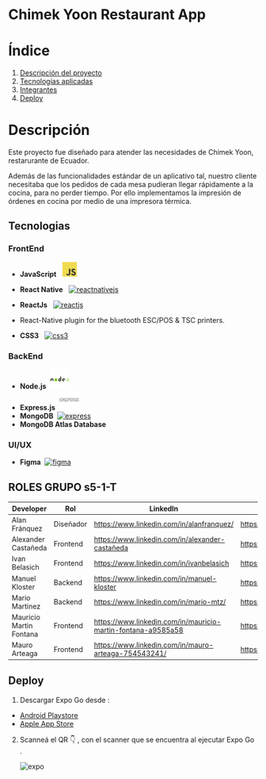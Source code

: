 # Chimek Yoon Restaurant App

# Índice

1. [Descripción del proyecto](#descripcion)
2. [Tecnologías aplicadas](#tecnologias)
3. [Integrantes](#roles)
4. [Deploy](#deploy)

<a name="descripcion"></a>

# Descripción

Este proyecto fue diseñado para atender las necesidades de Chimek Yoon, restarurante de Ecuador.

Además de las funcionalidades estándar de un aplicativo tal, nuestro cliente necesitaba que los pedidos de cada mesa pudieran llegar rápidamente a la cocina, para no perder tiempo. Por ello implementamos la impresión de órdenes en cocina por medio de una impresora térmica.

<a name="tecnologias"></a>

## Tecnologias

### **FrontEnd**

-   **JavaScript** &nbsp; <a href="https://developer.mozilla.org/en-US/docs/Web/JavaScript" rel="nofollow"> <img src="https://raw.githubusercontent.com/devicons/devicon/master/icons/javascript/javascript-original.svg" alt="javascript"  width="30" height="30" style="max-width: 100%;"> </a>

*   **React Native** &nbsp; <a href="https://reactnative.dev/" rel="nofollow"> <img src="https://cdn.icon-icons.com/icons2/2415/PNG/96/react_original_wordmark_logo_icon_146375.png" alt="reactnativejs" width="30" height="30" style="max-width: 100%;"> </a>

*   **ReactJs** &nbsp; <a href="https://reactjs.org/" rel="nofollow"> <img src="https://cdn.icon-icons.com/icons2/2415/PNG/96/react_original_wordmark_logo_icon_146375.png" alt="reactjs" width="30" height="30" style="max-width: 100%;"> </a>

- React-Native plugin for the bluetooth ESC/POS & TSC printers.

-   **CSS3** &nbsp; <a href="https://www.w3schools.com/css/" rel="nofollow"> <img src="https://cdn.icon-icons.com/icons2/2107/PNG/96/file_type_css_icon_130661.png" alt="css3" width="30" height="30" style="max-width: 100%;"> </a>


### **BackEnd**

-   **Node.js**&nbsp; <a href="https://nodejs.org" rel="nofollow"> <img src="https://raw.githubusercontent.com/devicons/devicon/master/icons/nodejs/nodejs-original-wordmark.svg" alt="nodejs" width="40" height="40" style="max-width: 100%;"> </a>
-   **Express.js**&nbsp; <a href="https://expressjs.com" rel="nofollow"> <img src="https://raw.githubusercontent.com/devicons/devicon/master/icons/express/express-original-wordmark.svg" alt="express" width="40" height="40" style="max-width: 100%;"> </a>
-   **MongoDB**&nbsp; <a href="https://www.mongodb.com/es" rel="nofollow"> <img src="https://nakedsecurity.sophos.com/wp-content/uploads/sites/2/2017/01/mongodb.png?w=775" alt="express" width="40" height="40" style="max-width: 100%;"> </a>
-   **MongoDB Atlas Database**

### **UI/UX**

-   **Figma**&nbsp; <a href="https://www.figma.com/" rel="nofollow"> <img src="https://camo.githubusercontent.com/ed93c2b000a76ceaad1503e7eb9356591b885227e82a36a005b9d3498b303ba5/68747470733a2f2f7777772e766563746f726c6f676f2e7a6f6e652f6c6f676f732f6669676d612f6669676d612d69636f6e2e737667" alt="figma" width="25" height="25" data-canonical-src="https://www.vectorlogo.zone/logos/figma/figma-icon.svg" style="max-width: 100%;"> </a>

<a name="roles"></a>

## ROLES GRUPO s5-1-T

| Developer               | Rol      | LinkedIn                                             | GitHub - Behance                    |
| ----------------------- | -------- | ---------------------------------------------------- | ----------------------------------- |
| Alan Fránquez          | Diseñador  | https://www.linkedin.com/in/alanfranquez/           | https://www.behance.net/AlanFranquez        |
| Alexander Castañeda     | Frontend | https://www.linkedin.com/in/alexander-castañeda       | https://github.com/iwill88       |
| Ivan Belasich     | Frontend | https://www.linkedin.com/in/ivanbelasich      | https://github.com/ivanbelasich       |
| Manuel Kloster          | Backend  | https://www.linkedin.com/in/manuel-kloster           | https://github.com/Nekrocow/        |
| Mario Martinez | Backend | https://www.linkedin.com/in/mario-mtz/ | https://github.com/soymariomtz  |
| Mauricio Martin Fontana | Frontend | https://www.linkedin.com/in/mauricio-martin-fontana-a9585a58 | https://github.com/peladoo  |
| Mauro Arteaga           | Frontend | https://www.linkedin.com/in/mauro-arteaga-754543241/ | https://github.com/Mauroskyer       |


<a name="deploy"></a>

## Deploy

1. Descargar Expo Go desde :

-   [Android Playstore](https://play.google.com/store/apps/details?id=host.exp.exponent)
-   [Apple App Store](https://apps.apple.com/es/app/expo-go/id982107779)

2. Scanneá el QR 👇 , con el scanner que se encuentra al ejecutar Expo Go .

   <img src="https://cdn.discordapp.com/attachments/1038477510628880488/1050641250862243911/chimek.png" alt="expo" width="200" height="200" >
